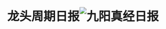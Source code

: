 # 龙头周期日报![九阳真经日报](https://user-images.githubusercontent.com/6970847/184476348-5a01ee4f-81d3-4aed-9088-603d658cbb60.png)
